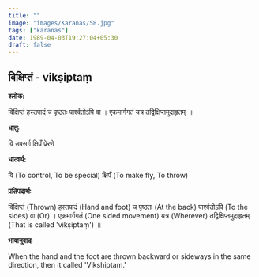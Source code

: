 ```yaml
---
title: ""
image: "images/Karanas/58.jpg"
tags: ["karanas"]
date: 1989-04-03T19:27:04+05:30
draft: false
---
```


## विक्षिप्तं - vikṣiptaṃ

**श्लोक:**

विक्षिप्तं हस्तपादं च पृष्ठतः पार्श्वतोऽपि वा । एकमार्गगतं यत्र तद्विक्षिप्तमुदाहृतम् ॥

**धातुः**

वि उपसर्ग क्षिपँ प्रेरणे

**धात्वर्थ:**

वि (To control, To be special) क्षिपँ (To make fly, To throw)

**प्रतिपदार्थः**

विक्षिप्तं (Thrown) हस्तपादं (Hand and foot) च पृष्ठतः (At the back) पार्श्वतोऽपि (To the sides) वा (Or) । एकमार्गगतं (One sided movement) यत्र (Wherever) तद्विक्षिप्तमुदाहृतम् (That is called 'vikṣiptaṃ') ॥

**भावानुवादः**

When the hand and the foot are thrown backward or sideways in the same direction, then it called 'Vikshiptam.'
